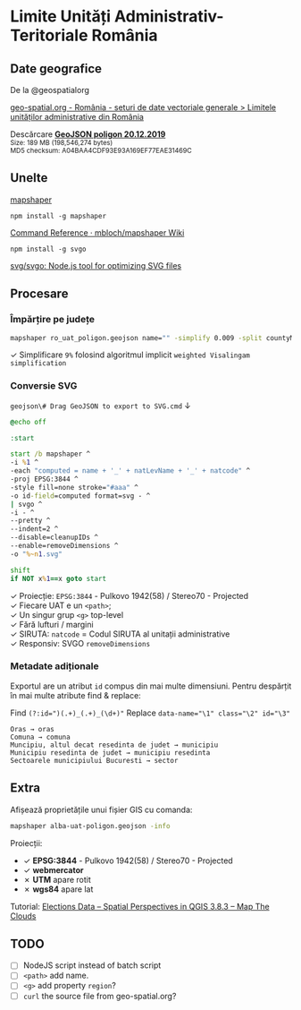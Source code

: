 # Limite Unități Administrativ-Teritoriale România

## Date geografice

De la @geospatialorg

[geo-spatial.org - România - seturi de date vectoriale generale > Limitele unităților administrative din România](http://www.geo-spatial.org/download/romania-seturi-vectoriale#uat)

Descărcare [**GeoJSON poligon 20.12.2019**](http://www.geo-spatial.org/file_download/29535)  
<small>Size: 189 MB (198,546,274 bytes)</small>  
<small>MD5 checksum: A04BAA4CDF93E93A169EF77EAE31469C</small>

## Unelte

[mapshaper](https://mapshaper.org/)

`npm install -g mapshaper`

[Command Reference · mbloch/mapshaper Wiki](https://github.com/mbloch/mapshaper/wiki/Command-Reference)

`npm install -g svgo`

[svg/svgo: Node.js tool for optimizing SVG files](https://github.com/svg/svgo)

## Procesare

### Împărțire pe județe

```bat
mapshaper ro_uat_poligon.geojson name="" -simplify 0.009 -split countyMn -o format=geojson
```

✓ Simplificare `9%` folosind algoritmul implicit `weighted Visalingam simplification`

### Conversie SVG

`geojson\# Drag GeoJSON to export to SVG.cmd` ↓

```bat
@echo off

:start

start /b mapshaper ^
-i %1 ^
-each "computed = name + '_' + natLevName + '_' + natcode" ^
-proj EPSG:3844 ^
-style fill=none stroke="#aaa" ^
-o id-field=computed format=svg - ^
| svgo ^
-i - ^
--pretty ^
--indent=2 ^
--disable=cleanupIDs ^
--enable=removeDimensions ^
-o "%~n1.svg"

shift
if NOT x%1==x goto start

```

✓ Proiecție: `EPSG:3844` - Pulkovo 1942(58) / Stereo70 - Projected  
✓ Fiecare UAT e un `<path>`;  
✓ Un singur grup `<g>` top-level  
✓ Fără lufturi / margini  
✓ SIRUTA: `natcode` = Codul SIRUTA al unitații administrative  
✓ Responsiv: SVGO `removeDimensions`  

### Metadate adiționale

Exportul are un atribut `id` compus din mai multe dimensiuni. 
Pentru despărțit în mai multe atribute find & replace:

Find `(?:id=")(.+)_(.+)_(\d+)"`
Replace `data-name="\1" class="\2" id="\3"`

```
Oras → oras
Comuna → comuna
Muncipiu, altul decat resedinta de judet → municipiu
Municipiu resedinta de judet → municipiu resedinta
Sectoarele municipiului Bucuresti → sector
```

## Extra

Afișează proprietățile unui fișier GIS cu comanda: 

```sh
mapshaper alba-uat-poligon.geojson -info
```

Proiecții:

- ✓ **EPSG:3844** - Pulkovo 1942(58) / Stereo70 - Projected
- ✓ **webmercator**
- ✗ **UTM** apare rotit
- ✗ **wgs84** apare lat

Tutorial: [Elections Data – Spatial Perspectives in QGIS 3.8.3 – Map The Clouds](https://blog.maptheclouds.com/tutorials/spatial-perspective-elections)

## TODO

- [ ] NodeJS script instead of batch script
- [ ] `<path>` add name. 
- [ ] `<g>` add property `region`?
- [ ] `curl` the source file from geo-spatial.org?

<!-- 
```css
.comuna { fill: #eee }
.oras { fill: hotpink }
.municipiu { fill: rebeccapurple }
.resedinta { fill: red; }
```
-->
